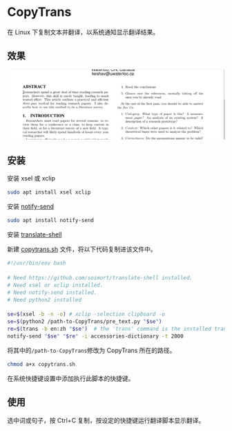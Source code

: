 # CopyTrans

在 Linux 下复制文本并翻译，以系统通知显示翻译结果。

## 效果
![](SC.gif)

## 安装
安装 xsel 或 xclip
```bash
sudo apt install xsel xclip
```
安装 [notify-send](https://github.com/vlevit/notify-send.sh)
```bash
sudo apt install notify-send
```
安装 [translate-shell](https://github.com/soimort/translate-shell)



新建 [copytrans.sh](https://github.com/maxuewei2/CopyTrans/blob/master/copytrans.sh) 文件，将以下代码复制进该文件中。

```bash
#!/usr/bin/env bash

# Need https://github.com/soimort/translate-shell installed.
# Need xsel or xclip installed.
# Need notify-send installed.
# Need python2 installed

se=$(xsel -b -n -o) # xclip -selection clipboard -o
se=$(python2 /path-to-CopyTrans/pre_text.py "$se")
re=$(trans -b en:zh "$se")  # the 'trans' command is the installed translate-shell.
notify-send "$se" "$re" -i accessories-dictionary -t 2000
```
将其中的`/path-to-CopyTrans`修改为 CopyTrans 所在的路径。
```bash
chmod a+x copytrans.sh
```

在系统快捷键设置中添加执行此脚本的快捷键。



## 使用

选中词或句子，按 Ctrl+C 复制，按设定的快捷键运行翻译脚本显示翻译。

